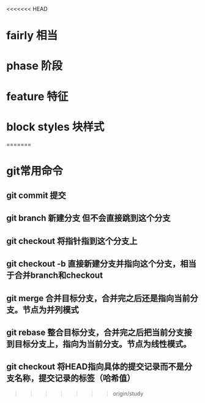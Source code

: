 <<<<<<< HEAD
# fairly	   相当
# phase	阶段
# feature	特征
# block styles	块样式

=======
# git常用命令
## git commit	提交	
## git branch <name>	新建分支	但不会直接跳到这个分支
## git checkout <name>	将指针指到这个分支上
## git checkout -b <name>	直接新建分支并指向这个分支，相当于合并branch和checkout
## git merge <target>	合并目标分支，合并完之后还是指向当前分支。节点为并列模式
## git rebase <target>	整合目标分支，合并完之后把当前分支接到目标分支上，指向为当前分支。节点为线性模式。
## git checkout <hash>	将HEAD指向具体的提交记录而不是分支名称，提交记录的标签（哈希值）
>>>>>>> origin/study
